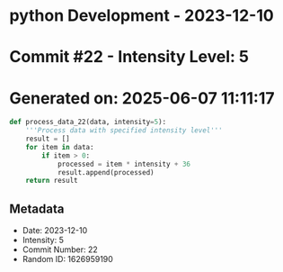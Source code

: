 ﻿# python Development - 2023-12-10
# Commit #22 - Intensity Level: 5
# Generated on: 2025-06-07 11:11:17
```python
def process_data_22(data, intensity=5):
    '''Process data with specified intensity level'''
    result = []
    for item in data:
        if item > 0:
            processed = item * intensity + 36
            result.append(processed)
    return result
```
## Metadata
- Date: 2023-12-10
- Intensity: 5
- Commit Number: 22
- Random ID: 1626959190
